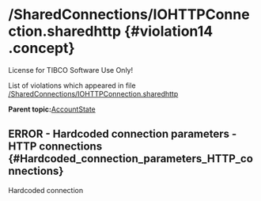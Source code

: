# /SharedConnections/IOHTTPConnection.sharedhttp {#violation14 .concept}

License for TIBCO Software Use Only!

List of violations which appeared in file [/SharedConnections/IOHTTPConnection.sharedhttp](../../../projects/AccountState/SharedConnections/IOHTTPConnection.sharedhttp.md)

**Parent topic:**[AccountState](../../../qa/projects/AccountState.md)

## ERROR - Hardcoded connection parameters - HTTP connections {#Hardcoded_connection_parameters_HTTP_connections}

Hardcoded connection

